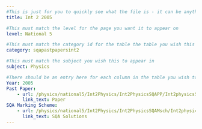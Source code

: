 ```yaml
---
#This is just for you to quickly see what the file is - it can be anything you want
title: Int 2 2005

#This must match the level for the page you want it to appear on
level: National 5

#This must match the category id for the table the table you wish this to appear in
category: sqapastpapersint2

#This must match the subject you wish this to appear in
subject: Physics

#There should be an entry here for each column in the table you wish to populate:
Year: 2005
Past Paper:
    - url: /physics/national5/Int2Physics/Int2PhysicsSQAPP/Int2physicsSQApp2005.pdf
      link_text: Paper
SQA Marking Scheme:
    - url: /physics/national5/Int2Physics/Int2PhysicsSQAMsch/Int2physicsSQAmsch2005.pdf
      link_text: SQA Solutions
---
```


